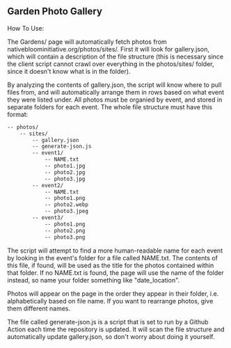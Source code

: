 ## Garden Photo Gallery

How To Use:

The Gardens/ page will automatically fetch photos from nativebloominitiative.org/photos/sites/. First it will look for gallery.json, which will contain a description of the file structure (this is necessary since the client script cannot crawl over everything in the photos/sites/ folder, since it doesn't know what is in the folder).

By analyzing the contents of gallery.json, the script will know where to pull files from, and will automatically arrange them in rows based on what event they were listed under. All photos must be organied by event, and stored in separate folders for each event. The whole file structure must have this format:

```txt
-- photos/
	-- sites/
		-- gallery.json
		-- generate-json.js
		-- event1/
			-- NAME.txt
			-- photo1.jpg
			-- photo2.jpg
			-- photo3.jpg
		-- event2/
			-- NAME.txt
			-- photo1.png
			-- photo2.webp
			-- photo3.jpeg
		-- event3/
			-- photo1.png
			-- photo2.png
			-- photo3.png
```

The script will attempt to find a more human-readable name for each event by looking in the event's folder for a file called NAME.txt. The contents of this file, if found, will be used as the title for the photos contained within that folder. If no NAME.txt is found, the page will use the name of the folder instead, so name your folder something like "date_location".

Photos will appear on the page in the order they appear in their folder, i.e. alphabetically based on file name. If you want to rearrange photos, give them different names.

The file called generate-json.js is a script that is set to run by a Github Action each time the repository is updated. It will scan the file structure and automatically update gallery.json, so don't worry about doing it yourself.